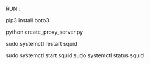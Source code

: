 RUN : 

pip3 install boto3

python create_proxy_server.py


sudo systemctl restart squid

sudo systemctl start squid
sudo systemctl status squid
